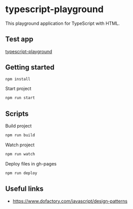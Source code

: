 # typescript-playground
This playground application for TypeScript with HTML.

## Test app
[typescript-playground](https://sebastiangolian.github.io/typescript-playground)

## Getting started
```bash
npm install
```
Start project
```bash
npm run start
```
## Scripts
Build project
```bash
npm run build
```
Watch project
```bash
npm run watch
```
Deploy files in gh-pages
```bash
npm run deploy
```

## Useful links
- https://www.dofactory.com/javascript/design-patterns